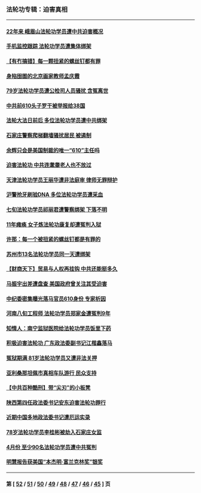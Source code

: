 ### 法轮功专辑：迫害真相
---
#### [22年来 峨眉山法轮功学员遭中共迫害概况](../../pages/nf4379/n12974308.md) 
#### [手机监控跟踪 法轮功学员遭集体绑架](../../pages/nf4379/n12977989.md) 
#### [【有冇搞错】每一颗扭紧的螺丝钉都有罪](../../pages/nf4379/n12977983.md) 
#### [身陷囹圄的北京画家教师孟庆霞](../../pages/nf4379/n12977437.md) 
#### [79岁法轮功学员遭公检司人员骚扰 含冤离世](../../pages/nf4379/n12976879.md) 
#### [中共前610头子罗干被举报给38国](../../pages/nf4379/n12975419.md) 
#### [法轮大法日前后 多位法轮功学员遭中共绑架](../../pages/nf4379/n12970047.md) 
#### [石家庄警察爬梯翻墙骚扰居民 被遏制](../../pages/nf4379/n12974162.md) 
#### [余辉只会是美国制裁的唯一“610”主任吗](../../pages/nf4379/n12972837.md) 
#### [迫害法轮功 中共连耄耋老人也不放过](../../pages/nf4379/n12972320.md) 
#### [天津法轮功学员王丽华遭非法庭审 律师无罪辩护](../../pages/nf4379/n12971731.md) 
#### [沪警抢牙刷验DNA 多位法轮功学员遭采血](../../pages/nf4379/n12969218.md) 
#### [七旬法轮功学员祁丽君遭警察绑架 下落不明](../../pages/nf4379/n12958701.md) 
#### [11年瘫痪 女子炼法轮功康复却遭冤判入狱](../../pages/nf4379/n12969556.md) 
#### [许那：每一个被扭紧的螺丝钉都是有罪的](../../pages/nf4379/n12970293.md) 
#### [苏州市13名法轮功学员同一天遭绑架](../../pages/nf4379/n12969071.md) 
#### [【财商天下】贸易与人权再挂钩 中共还能挺多久](../../pages/nf4379/n12968324.md) 
#### [马振宇出差遭盘查 美国政府曾关注其受迫害](../../pages/nf4379/n12954069.md) 
#### [中纪委密集曝光落马官员610身份 专家析因](../../pages/nf4379/n12965122.md) 
#### [河南八旬工程师 法轮功学员郑家金遭冤判9年](../../pages/nf4379/n12966181.md) 
#### [知情人：南宁监狱医院给法轮功学员饭里下药](../../pages/nf4379/n12963981.md) 
#### [积极迫害法轮功 广东政法委副书记江楷鑫落马](../../pages/nf4379/n12963572.md) 
#### [冤狱期满 81岁法轮功学员又遭非法关押](../../pages/nf4379/n12960945.md) 
#### [亚利桑那坦佩市真相车队游行 民众支持](../../pages/nf4379/n12961510.md) 
#### [【中共百种酷刑】带“尖刃”的小板凳](../../pages/nf4379/n12961000.md) 
#### [陕西第四任政法委书记安东迫害法轮功罪行](../../pages/nf4379/n12960418.md) 
#### [近期中国多地政法委书记遭厄运实录](../../pages/nf4379/n12958032.md) 
#### [78岁法轮功学员李桂彬被劫入石家庄女监](../../pages/nf4379/n12956151.md) 
#### [4月份 至少90名法轮功学员遭中共冤判](../../pages/nf4379/n12955972.md) 
#### [明慧报告获美国“本杰明‧富兰克林奖”银奖](../../pages/nf4379/n12955404.md) 

---
#### 第 [ [52](./52.md) / [51](./51.md) / [50](./50.md) / [49](./49.md) / [48](./48.md) / [47](./47.md) / [46](./46.md) / [45](./45.md) ] 页
